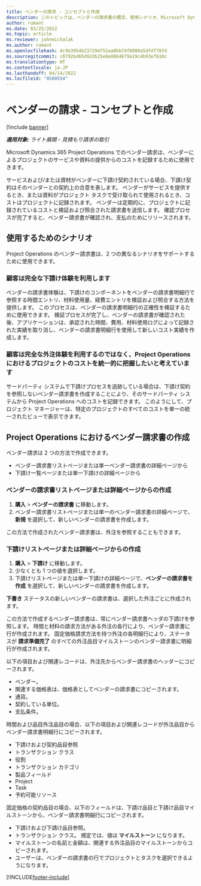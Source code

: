 ```yaml
---
title: ベンダーの請求 - コンセプトと作成
description: このトピックは、ベンダーの請求書の概念、使用シナリオ、Microsoft Dynamics 365 Project Operations でベンダーの請求書を作成する方法について説明しています。
author: rumant
ms.date: 03/25/2022
ms.topic: article
ms.reviewer: johnmichalak
ms.author: rumant
ms.openlocfilehash: dc9b3954b237294f52aa0bb74f8008a5dfdf78fd
ms.sourcegitcommit: c0792bd65d92db25e0e8864879a19c4b93efb10c
ms.translationtype: HT
ms.contentlocale: ja-JP
ms.lasthandoff: 04/14/2022
ms.locfileid: "8580554"
---
```

# <a name="vendor-invoicing---concept-and-creation"></a>ベンダーの請求 - コンセプトと作成

[!include [banner](../../includes/dataverse-preview.md)]

_**適用対象:** ライト展開 - 見積もり請求の取引_

Microsoft Dynamics 365 Project Operations でのベンダー請求は、ベンダーによるプロジェクトのサービスや資料の提供からのコストを記録するために使用できます。

サービスおよび/または資材がベンダーに下請け契約されている場合、下請け契約はそのベンダーとの契約上の合意を表します。 ベンダーがサービスを提供するとき、または資料がプロジェクト タスクで受け取られて使用されるとき、コストはプロジェクトに記録されます。 ベンダーは定期的に、プロジェクトに記録されているコストと検証および照合された請求書を送信します。 確認プロセスが完了すると、ベンダー請求書が確認され、支払のためにリリースされます。

## <a name="scenarios-for-use"></a>使用するためのシナリオ

Project Operations のベンダー請求書は、2 つの異なるシナリオをサポートするために使用できます。

### <a name="customers-use-the-full-subcontracting-experiences"></a>顧客は完全な下請け体験を利用します

ベンダーの請求書体験は、下請けのコンポーネントをベンダーの請求書明細行で参照する時間エントリ、材料使用量、経費エントリを検証および照合する方法を提供します。 このプロセスは、ベンダーの請求書明細行の正確性を検証するために使用できます。 検証プロセスが完了し、ベンダーの請求書が確認された後、アプリケーションは、承認された時間、費用、材料使用ログによって記録された実績を取り消し、ベンダーの請求書明細行を使用して新しいコスト実績を作成します。

### <a name="customers-dont-use-the-full-subcontracting-experiences-but-want-to-have-a-unified-view-of-costs-on-projects-in-project-operations"></a>顧客は完全な外注体験を利用するのではなく、Project Operations におけるプロジェクトのコストを統一的に把握したいと考えています

サードパーティ システムで下請けプロセスを追跡している場合は、下請け契約を参照しないベンダー請求書を作成することにより、そのサードパーティ システムから Project Operations へのコストを記録できます。 このようにして、プロジェクト マネージャーは、特定のプロジェクトのすべてのコストを単一の統一されたビューで表示できます。

## <a name="creation-of-vendor-invoices-in-project-operations"></a>Project Operations におけるベンダー請求書の作成

ベンダー請求は 2 つの方法で作成できます。

- ベンダー請求書リストページまたは単一ベンダー請求書の詳細ページから
- 下請け一覧ページまたは単一下請けの詳細ページから

### <a name="creation-from-the-vendor-invoice-list-page-or-details-page"></a>ベンダーの請求書リストページまたは詳細ページからの作成

1. **購入** \> **ベンダーの請求書** に移動します。
2. ベンダー請求書リストページまたは単一のベンダー請求書の詳細ページで、**新規** を選択して、新しいベンダーの請求書を作成します。

この方法で作成されたベンダー請求書は、外注を参照することもできます。

### <a name="creation-from-the-subcontract-list-page-or-details-page"></a>下請けリストページまたは詳細ページからの作成

1. **購入** \> **下請け** に移動します。
2. 少なくとも 1 つの値を選択します。
3. 下請けリストページまたは単一下請けの詳細ページで、**ベンダーの請求書を作成** を選択して、新しいベンダーの請求書を作成します。

**下書き** ステータスの新しいベンダーの請求書は、選択した外注ごとに作成されます。

この方法で作成するベンダー請求書は、常にベンダー請求書ヘッダの下請けを参照します。 時間と材料の請求方法がある外注の各行により、ベンダー請求書に行が作成されます。 固定価格請求方法を持つ外注の各明細行により、ステータスが **請求準備完了** のすべての外注品目マイルストーンのベンダー請求書に明細行が作成されます。

以下の項目および関連レコードは、外注先からベンダー請求書のヘッダーにコピーされます。

- ベンダー。
- 関連する価格表は、価格表としてベンダーの請求書にコピーされます。
- 通貨。
- 契約している単位。
- 支払条件。

時間および品目外注品目の場合、以下の項目および関連レコードが外注品目からベンダー請求書明細行にコピーされます。

- 下請けおよび契約品目参照
- トランザクション クラス
- 役割
- トランザクション カテゴリ
- 製品フィールド
- Project
- Task
- 予約可能リソース

固定価格の契約品目の場合、以下のフィールドは、下請け品目と下請け品目マイルストーンから、ベンダー請求書明細行にコピーされます。

- 下請けおよび下請け品目参照。
- トランザクション クラス。 規定では、値は **マイルストーン** になります。
- マイルストーンの名前と金額は、関連する外注品目のマイルストーンからコピーされます。
- ユーザーは、ベンダーの請求書の行でプロジェクトとタスクを選択できるようになります。

[!INCLUDE[footer-include](../../includes/footer-banner.md)]
